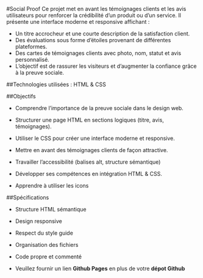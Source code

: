 #Social Proof
Ce projet met en avant les témoignages clients et les avis utilisateurs pour renforcer la crédibilité d’un produit ou d’un service. Il présente une interface moderne et responsive affichant :

- Un titre accrocheur et une courte description de la satisfaction client.
- Des évaluations sous forme d’étoiles provenant de différentes plateformes.
- Des cartes de témoignages clients avec photo, nom, statut et avis personnalisé.
- L’objectif est de rassurer les visiteurs et d’augmenter la confiance grâce à la preuve sociale.

##Technologies utilisées : HTML & CSS

##Objectifs

 - Comprendre l’importance de la preuve sociale dans le design web.

 - Structurer une page HTML en sections logiques (titre, avis, témoignages).

 - Utiliser le CSS pour créer une interface moderne et responsive.

 - Mettre en avant des témoignages clients de façon attractive.

 - Travailler l’accessibilité (balises alt, structure sémantique)

 - Développer ses compétences en intégration HTML & CSS.

 - Apprendre à utiliser les icons

##Spécifications

 - Structure HTML sémantique

 - Design responsive

 - Respect du style guide

 - Organisation des fichiers

 - Code propre et commenté

 - Veuillez fournir un lien <strong>Github Pages</strong> en plus de votre <strong>dépot Github</strong>

